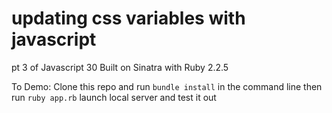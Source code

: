 # updating css variables with javascript
pt 3 of Javascript 30
Built on Sinatra with Ruby 2.2.5

To Demo: Clone this repo and run `bundle install` in the command line
then run `ruby app.rb` launch local server and test it out
